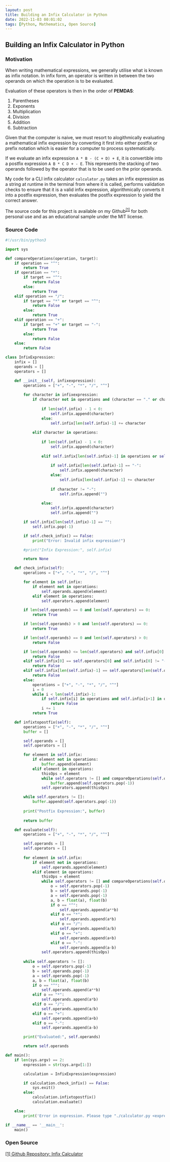 ```yaml
---
layout: post
title: Building an Infix Calculator in Python
date: 2022-11-03 00:01:02
tags: [Python, Mathematics, Open Source]
---
```

## Building an Infix Calculator in Python

### Motivation

When writing mathematical expressions, we generally utilise what is known as infix notation. In infix form, an operator is written in between the two operands on which the operation is to be evaluated.

Evaluation of these operators is then in the order of **PEMDAS**:
1. Parentheses
2. Exponents
3. Multiplication
4. Division
5. Addition
6. Subtraction

Given that the computer is naive, we must resort to alogithmically evaluating a mathematical infix expression by converting it first into either postfix or prefix notation which is easier for a computer to process systematically.

If we evaluate an infix expression `A * B - (C + D) + E`, it is convertible into a postfix expression `A B * C D + - E`. This represents the stacking of two operands followed by the operator that is to be used on the prior operands.

My code for a CLI infix calculator `calculator.py` takes an infix expression as a string at runtime in the terminal from where it is called, performs validation checks to ensure that it is a valid infix expression, algorithmically converts it into a postfix expression, then evaluates the postfix expression to yield the correct answer.

The source code for this project is available on my Github<sup>[[1]](https://github.com/sajidsarker/infix-calculator)</sup> for both personal use and as an educational sample under the MIT license.

### Source Code

```python
#!/usr/bin/python3

import sys

def compareOperations(operation, target):
    if operation == "^":
        return True
    if operation == "*":
        if target == "^":
            return False
        else:
            return True
    elif operation == "/":
        if target == "*" or target == "^":
            return False
        else:
            return True
    elif operation == "+":
        if target == "+" or target == "-":
            return True
        else:
            return False
    else:
        return False

class InfixExpression:
    infix = []
    operands = []
    operators = []

    def __init__(self, infixexpression):
        operations = ["+", "-", "*", "/", "^"]
        
        for character in infixexpression:
            if character not in operations and (character == "." or character.isnumeric()):
                
                if len(self.infix) - 1 < 0:
                    self.infix.append(character)
                else:
                    self.infix[len(self.infix)-1] += character
                    
            elif character in operations:
                
                if len(self.infix) - 1 < 0:
                    self.infix.append(character)
                    
                elif self.infix[len(self.infix)-1] in operations or self.infix[len(self.infix)-1] == "":
                    
                    if self.infix[len(self.infix)-1] == "-":
                        self.infix.append(character)
                    else:
                        self.infix[len(self.infix)-1] += character
                        
                    if character != "-":
                        self.infix.append("")
                        
                else:
                    self.infix.append(character)
                    self.infix.append("")

        if self.infix[len(self.infix)-1] == "":
            self.infix.pop(-1)

        if self.check_infix() == False:
            print("Error: Invalid infix expression!")

        #print("Infix Expression:", self.infix)

        return None

    def check_infix(self):
        operations = ["+", "-", "*", "/", "^"]

        for element in self.infix:
            if element not in operations:
                self.operands.append(element)
            elif element in operations:
                self.operators.append(element)

        if len(self.operands) == 0 and len(self.operators) == 0:
            return True

        if len(self.operands) > 0 and len(self.operators) == 0:
            return True

        if len(self.operands) == 0 and len(self.operators) > 0:
            return False

        if len(self.operands) <= len(self.operators) and self.infix[0] != "-":
            return False
        elif self.infix[0] == self.operators[0] and self.infix[0] != "-":
            return False
        elif self.infix[len(self.infix)-1] == self.operators[len(self.operators)-1]:
            return False
        else:
            operations = ["+", "-", "*", "/", "^"]
            i = 0
            while i < len(self.infix)-1:
                if self.infix[i] in operations and self.infix[i+1] in operations:
                    return False
                i += 1
            return True

    def infixtopostfix(self):
        operations = ["+", "-", "*", "/", "^"]
        buffer = []

        self.operands = []
        self.operators = []

        for element in self.infix:
            if element not in operations:
                buffer.append(element)
            elif element in operations:
                thisOps = element
                while self.operators != [] and compareOperations(self.operators[-1], thisOps) == True:
                    buffer.append(self.operators.pop(-1))
                self.operators.append(thisOps)

        while self.operators != []:
            buffer.append(self.operators.pop(-1))
        
        print("Postfix Expression:", buffer)
        
        return buffer

    def evaluate(self):
        operations = ["+", "-", "*", "/", "^"]

        self.operands = []
        self.operators = []
        
        for element in self.infix:
            if element not in operations:
                self.operands.append(element)
            elif element in operations:
                thisOps = element
                while self.operators != [] and compareOperations(self.operators[-1], thisOps) == True:
                    o = self.operators.pop(-1)
                    b = self.operands.pop(-1)
                    a = self.operands.pop(-1)
                    a, b = float(a), float(b)
                    if o == "^":
                        self.operands.append(a**b)
                    elif o == "*":
                        self.operands.append(a*b)
                    elif o == "/":
                        self.operands.append(a/b)
                    elif o == "+":
                        self.operands.append(a+b)
                    elif o == "-":
                        self.operands.append(a-b)
                self.operators.append(thisOps)
            
        while self.operators != []:
            o = self.operators.pop(-1)
            b = self.operands.pop(-1)
            a = self.operands.pop(-1)
            a, b = float(a), float(b)
            if o == "^":
                self.operands.append(a**b)
            elif o == "*":
                self.operands.append(a*b)
            elif o == "/":
                self.operands.append(a/b)
            elif o == "+":
                self.operands.append(a+b)
            elif o == "-":
                self.operands.append(a-b)

        print("Evaluated:", self.operands)

        return self.operands

def main():
    if len(sys.argv) == 2:
        expression = str(sys.argv[1:])

        calculation = InfixExpression(expression)

        if calculation.check_infix() == False:
            sys.exit()
        else:
            calculation.infixtopostfix()
            calculation.evaluate()

    else:
        print('Error in expression. Please type "./calculator.py <expression>" or "python calculator.py <expression>" with the expression surrounded by quotation marks.')

if __name__ == '__main__':
    main()
```

### Open Source

[[1] Github Repository: Infix Calculator](https://github.com/sajidsarker/infix-calculator)
